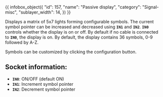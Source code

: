 {{ infobox_object({
	"id": 157,
	"name": "Passive display",
	"category": "Signal-misc",
	"sublayer_width": 14,
}) }}

Displays a matrix of 5x7 lights forming configurable symbols. The current symbol pointer can be increased and decreased using **`IN1`** and **`IN2`**. **`IN0`** controls whether the display is on or off. By default if no cable is connected to **`IN0`**, the display is on. By default, the display contains 36 symbols, 0-9 followed by A-Z.

Symbols can be customized by clicking the configuration button.

## Socket information:
- **`IN0`**: ON/OFF (default ON)
- **`IN1`**: Increment symbol pointer
- **`IN2`**: Decrement symbol pointer